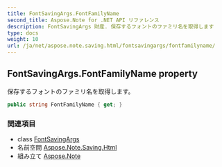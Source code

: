 ```yaml
---
title: FontSavingArgs.FontFamilyName
second_title: Aspose.Note for .NET API リファレンス
description: FontSavingArgs 財産. 保存するフォントのファミリ名を取得します
type: docs
weight: 10
url: /ja/net/aspose.note.saving.html/fontsavingargs/fontfamilyname/
---
```

## FontSavingArgs.FontFamilyName property

保存するフォントのファミリ名を取得します。

```csharp
public string FontFamilyName { get; }
```

### 関連項目

* class [FontSavingArgs](../)
* 名前空間 [Aspose.Note.Saving.Html](../../fontsavingargs/)
* 組み立て [Aspose.Note](../../../)


